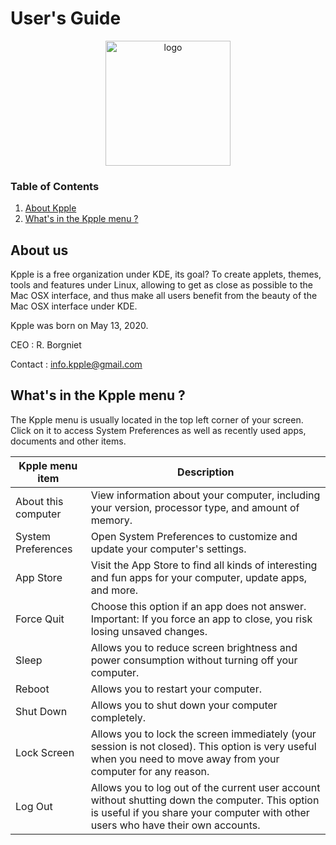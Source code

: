 # User's Guide

<p align="center">
    <img src="https://cdn.pling.com/img/c/a/8/0/6f07dbc2585f67f0036e77b64b333f93d7a6.png" alt="logo" width="200"/>
</p>

### Table of Contents
1. [About Kpple](#About-us)
2. [What's in the Kpple menu ?](#Whats-in-the-Kpple-menu-)

## About us

Kpple is a free organization under KDE, its goal? To create applets, themes, tools and features under Linux, allowing to get as close as possible to the Mac OSX interface, and thus make all users benefit from the beauty of the Mac OSX interface under KDE.

Kpple was born on May 13, 2020.

CEO : R. Borgniet

Contact : info.kpple@gmail.com

## What's in the Kpple menu ?

The Kpple menu is usually located in the top left corner of your screen. Click on it to access System Preferences as well as recently used apps, documents and other items.

Kpple menu item | Description 
-- | -- 
About this computer | View information about your computer, including your version, processor type, and amount of memory.
System Preferences | Open System Preferences to customize and update your computer's settings. 
App Store | Visit the App Store to find all kinds of interesting and fun apps for your computer, update apps, and more. 
Force Quit | Choose this option if an app does not answer. Important: If you force an app to close, you risk losing unsaved changes.
Sleep | Allows you to reduce screen brightness and power consumption without turning off your computer.
Reboot | Allows you to restart your computer.
Shut Down | Allows you to shut down your computer completely.
Lock Screen | Allows you to lock the screen immediately (your session is not closed). This option is very useful when you need to move away from your computer for any reason.
Log Out | Allows you to log out of the current user account without shutting down the computer. This option is useful if you share your computer with other users who have their own accounts.


